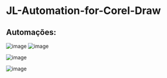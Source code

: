 # JL-Automation-for-Corel-Draw

## Automações:
![image](https://user-images.githubusercontent.com/110272650/184359676-6cab5193-cf1f-4d67-beed-55167162b1fe.png)
![image](https://user-images.githubusercontent.com/110272650/184360475-fff5c937-7f46-42bf-a9c0-b49bde29776e.png)

![image](https://user-images.githubusercontent.com/110272650/184360670-5c1bb8c1-5b90-4a9c-8fa1-1e52e825c9c1.png)

![image](https://user-images.githubusercontent.com/110272650/184359818-968365ce-87a9-48e7-a731-1a896a336579.png)
